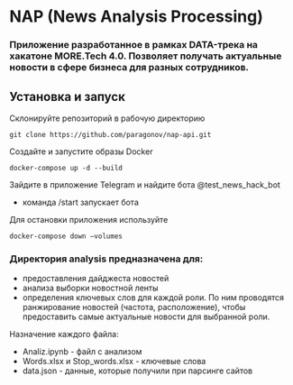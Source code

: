 # NAP (News Analysis Processing) 
### Приложение разработанное в рамках DATA-трека на хакатоне MORE.Tech 4.0. Позволяет получать актуальные новости в сфере бизнеса для разных сотрудников.


## Установка и запуск
Склонируйте репозиторий в рабочую директорию
 
 `git clone https://github.com/paragonov/nap-api.git`
 
Создайте и запустите образы Docker

`docker-compose up -d --build`

Зайдите в приложение Telegram и найдите бота @test_news_hack_bot
- команда /start запускает бота

Для остановки приложения используйте

`docker-compose down —volumes`

### Директория analysis предназначена для: 

- предоставления дайджеста новостей
- анализа выборки новостной ленты 
- определения ключевых слов для каждой роли. По ним проводятся ранжирование новостей (частота, расположение), чтобы предоставить самые актуальные новости для выбранной роли.

Назначение каждого файла:
- Analiz.ipynb - файл с анализом
- Words.xlsx и Stop_words.xlsx - ключевые слова 
- data.json - данные, которые получили при парсинге сайтов

